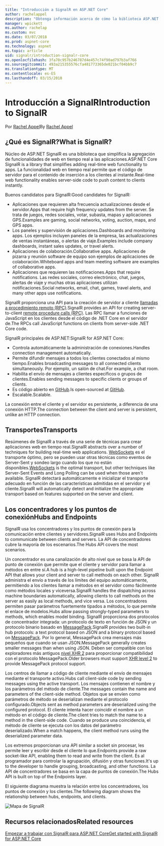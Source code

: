 ```yaml
---
title: "Introducción a SignalR en ASP.NET Core"
author: rachelappel
description: "Obtenga información acerca de cómo la biblioteca ASP.NET Core SignalR simplifica agregar funcionalidad web en tiempo real a las aplicaciones."
manager: wpickett
ms.author: rachelap
ms.custom: mvc
ms.date: 03/07/2018
ms.prod: aspnet-core
ms.technology: aspnet
ms.topic: article
uid: signalr/introduction-signalr-core
ms.openlocfilehash: 3fa70c957b246787d4e457c74f90ad797b3af766
ms.sourcegitcommit: 493a215355576cfa481773365de021bcf04bb9c7
ms.translationtype: MT
ms.contentlocale: es-ES
ms.lasthandoff: 03/15/2018
---
```

# <a name="introduction-to-signalr"></a><span data-ttu-id="db301-103">Introducción a SignalR</span><span class="sxs-lookup"><span data-stu-id="db301-103">Introduction to SignalR</span></span>

<span data-ttu-id="db301-104">Por [Rachel Appel](https://twitter.com/rachelappel)</span><span class="sxs-lookup"><span data-stu-id="db301-104">By [Rachel Appel](https://twitter.com/rachelappel)</span></span>

## <a name="what-is-signalr"></a><span data-ttu-id="db301-105">¿Qué es SignalR?</span><span class="sxs-lookup"><span data-stu-id="db301-105">What is SignalR?</span></span>

<span data-ttu-id="db301-106">Núcleo de ASP.NET SignalR es una biblioteca que simplifica la agregación de funcionalidades de web en tiempo real a las aplicaciones.</span><span class="sxs-lookup"><span data-stu-id="db301-106">ASP.NET Core SignalR is a library that simplifies adding real-time web functionality to apps.</span></span> <span data-ttu-id="db301-107">La funcionalidad web en tiempo real permite que el código de servidor para el contenido de inserción a los clientes al instante.</span><span class="sxs-lookup"><span data-stu-id="db301-107">Real-time web functionality enables server-side code to push content to clients instantly.</span></span>

<span data-ttu-id="db301-108">Buenos candidatos para SignalR:</span><span class="sxs-lookup"><span data-stu-id="db301-108">Good candidates for SignalR:</span></span>

* <span data-ttu-id="db301-109">Aplicaciones que requieren alta frecuencia actualizaciones desde el servidor.</span><span class="sxs-lookup"><span data-stu-id="db301-109">Apps that require high frequency updates from the server.</span></span> <span data-ttu-id="db301-110">Se trata de juegos, redes sociales, votar, subasta, mapas y aplicaciones GPS.</span><span class="sxs-lookup"><span data-stu-id="db301-110">Examples are gaming, social networks, voting, auction, maps, and GPS apps.</span></span>
* <span data-ttu-id="db301-111">Los paneles y supervisión de aplicaciones.</span><span class="sxs-lookup"><span data-stu-id="db301-111">Dashboards and monitoring apps.</span></span> <span data-ttu-id="db301-112">Los ejemplos incluyen paneles de la empresa, las actualizaciones de ventas instantáneas, o alertas de viaje.</span><span class="sxs-lookup"><span data-stu-id="db301-112">Examples include company dashboards, instant sales updates, or travel alerts.</span></span>
* <span data-ttu-id="db301-113">Aplicaciones de colaboración.</span><span class="sxs-lookup"><span data-stu-id="db301-113">Collaborative apps.</span></span> <span data-ttu-id="db301-114">Aplicaciones de pizarra y reunión software de equipo son ejemplos de aplicaciones de colaboración.</span><span class="sxs-lookup"><span data-stu-id="db301-114">Whiteboard apps and team meeting software are examples of collaborative apps.</span></span>
* <span data-ttu-id="db301-115">Aplicaciones que requieren las notificaciones.</span><span class="sxs-lookup"><span data-stu-id="db301-115">Apps that require notifications.</span></span> <span data-ttu-id="db301-116">Las redes sociales, correo electrónico, chat, juegos, alertas de viaje y muchas otras aplicaciones utilizan notificaciones.</span><span class="sxs-lookup"><span data-stu-id="db301-116">Social networks, email, chat, games, travel alerts, and many other apps use notifications.</span></span>

<span data-ttu-id="db301-117">SignalR proporciona una API para la creación de servidor a cliente [llamadas a procedimiento remoto (RPC)](https://wikipedia.org/wiki/Remote_procedure_call).</span><span class="sxs-lookup"><span data-stu-id="db301-117">SignalR provides an API for creating server-to-client [remote procedure calls (RPC)](https://wikipedia.org/wiki/Remote_procedure_call).</span></span> <span data-ttu-id="db301-118">Las RPC llamar a funciones de JavaScript en los clientes desde el código de .NET Core en el servidor de.</span><span class="sxs-lookup"><span data-stu-id="db301-118">The RPCs call JavaScript functions on clients from server-side .NET Core code.</span></span>

<span data-ttu-id="db301-119">SignalR principales de ASP.NET:</span><span class="sxs-lookup"><span data-stu-id="db301-119">SignalR for ASP.NET Core:</span></span>

* <span data-ttu-id="db301-120">Controla automáticamente la administración de conexiones.</span><span class="sxs-lookup"><span data-stu-id="db301-120">Handles connection management automatically.</span></span>
* <span data-ttu-id="db301-121">Permite difundir mensajes a todos los clientes conectados al mismo tiempo.</span><span class="sxs-lookup"><span data-stu-id="db301-121">Enables broadcasting messages to all connected clients simultaneously.</span></span> <span data-ttu-id="db301-122">Por ejemplo, un salón de chat.</span><span class="sxs-lookup"><span data-stu-id="db301-122">For example, a chat room.</span></span>
* <span data-ttu-id="db301-123">Habilita el envío de mensajes a clientes específicos o grupos de clientes.</span><span class="sxs-lookup"><span data-stu-id="db301-123">Enables sending messages to specific clients or groups of clients.</span></span>
* <span data-ttu-id="db301-124">Es código abierto en [GitHub](https://github.com/aspnet/signalr).</span><span class="sxs-lookup"><span data-stu-id="db301-124">Is open-sourced at [GitHub](https://github.com/aspnet/signalr).</span></span>
* <span data-ttu-id="db301-125">Escalable.</span><span class="sxs-lookup"><span data-stu-id="db301-125">Scalable.</span></span>

<span data-ttu-id="db301-126">La conexión entre el cliente y el servidor es persistente, a diferencia de una conexión HTTP.</span><span class="sxs-lookup"><span data-stu-id="db301-126">The connection between the client and server is persistent, unlike an HTTP connection.</span></span>

## <a name="transports"></a><span data-ttu-id="db301-127">Transportes</span><span class="sxs-lookup"><span data-stu-id="db301-127">Transports</span></span>

<span data-ttu-id="db301-128">Resúmenes de SignalR a través de una serie de técnicas para crear aplicaciones web en tiempo real.</span><span class="sxs-lookup"><span data-stu-id="db301-128">SignalR abstracts over a number of techniques for building real-time web applications.</span></span> <span data-ttu-id="db301-129">[WebSockets](https://tools.ietf.org/html/rfc7118) es el transporte óptimo, pero se pueden usar otras técnicas como eventos de Server-Sent y sondeo largo cuando los que no están disponibles.</span><span class="sxs-lookup"><span data-stu-id="db301-129">[WebSockets](https://tools.ietf.org/html/rfc7118) is the optimal transport, but other techniques like Server-Sent Events and Long Polling can be used when those aren't available.</span></span> <span data-ttu-id="db301-130">SignalR detectará automáticamente e inicializar el transporte adecuado en función de las características admitidas en el servidor y el cliente.</span><span class="sxs-lookup"><span data-stu-id="db301-130">SignalR will automatically detect and initialize the appropriate transport based on features supported on the server and client.</span></span>

## <a name="hubs-and-endpoints"></a><span data-ttu-id="db301-131">Los concentradores y los puntos de conexión</span><span class="sxs-lookup"><span data-stu-id="db301-131">Hubs and Endpoints</span></span>

<span data-ttu-id="db301-132">SignalR usa los concentradores y los puntos de conexión para la comunicación entre clientes y servidores.</span><span class="sxs-lookup"><span data-stu-id="db301-132">SignalR uses Hubs and Endpoints to communicate between clients and servers.</span></span> <span data-ttu-id="db301-133">La API de concentradores cubre la mayoría de los escenarios.</span><span class="sxs-lookup"><span data-stu-id="db301-133">The Hubs API covers the most scenarios.</span></span>

<span data-ttu-id="db301-134">Un concentrador es una canalización de alto nivel que se basa la API de punto de conexión que permite que el cliente y servidor para llamar a métodos en entre sí.</span><span class="sxs-lookup"><span data-stu-id="db301-134">A hub is a high-level pipeline built upon the Endpoint API that allows your client and server to call methods on each other.</span></span> <span data-ttu-id="db301-135">SignalR administra el envío a través de los límites del equipo automáticamente, permitiendo a los clientes llamar a métodos en el servidor como fácilmente como métodos locales y viceversa.</span><span class="sxs-lookup"><span data-stu-id="db301-135">SignalR handles the dispatching across machine boundaries automatically, allowing clients to call methods on the server as easily as local methods, and vice versa.</span></span> <span data-ttu-id="db301-136">Los concentradores permiten pasar parámetros fuertemente tipados a métodos, lo que permite el enlace de modelos.</span><span class="sxs-lookup"><span data-stu-id="db301-136">Hubs allow passing strongly-typed parameters to methods, which enables model binding.</span></span> <span data-ttu-id="db301-137">SignalR proporciona dos protocolos de concentrador integrada: un protocolo de texto en función de JSON y un protocolo binario basado en [MessagePack](https://msgpack.org/).</span><span class="sxs-lookup"><span data-stu-id="db301-137">SignalR provides two built-in hub protocols: a text protocol based on JSON and a binary protocol based on [MessagePack](https://msgpack.org/).</span></span>  <span data-ttu-id="db301-138">Por lo general, MessagePack crea mensajes más pequeños que cuando se usan JSON.</span><span class="sxs-lookup"><span data-stu-id="db301-138">MessagePack generally creates smaller messages than when using JSON.</span></span> <span data-ttu-id="db301-139">Deben ser compatible con los exploradores más antiguos [nivel XHR 2](https://caniuse.com/#feat=xhr2) para proporcionar compatibilidad con el protocolo MessagePack.</span><span class="sxs-lookup"><span data-stu-id="db301-139">Older browsers must support [XHR level 2](https://caniuse.com/#feat=xhr2) to provide MessagePack protocol support.</span></span>

<span data-ttu-id="db301-140">Los centros de llamar a código de cliente mediante el envío de mensajes mediante el transporte activo.</span><span class="sxs-lookup"><span data-stu-id="db301-140">Hubs call client-side code by sending messages using the active transport.</span></span> <span data-ttu-id="db301-141">Los mensajes contienen el nombre y los parámetros del método de cliente.</span><span class="sxs-lookup"><span data-stu-id="db301-141">The messages contain the name and parameters of the client-side method.</span></span> <span data-ttu-id="db301-142">Objetos que se envíen como parámetros de método se deserializan mediante el protocolo configurado.</span><span class="sxs-lookup"><span data-stu-id="db301-142">Objects sent as method parameters are deserialized using the configured protocol.</span></span> <span data-ttu-id="db301-143">El cliente intenta hacer coincidir el nombre a un método en el código de cliente.</span><span class="sxs-lookup"><span data-stu-id="db301-143">The client tries to match the name to a method in the client-side code.</span></span> <span data-ttu-id="db301-144">Cuando se produce una coincidencia, el método de cliente se ejecuta con los datos del parámetro deserializado.</span><span class="sxs-lookup"><span data-stu-id="db301-144">When a match happens, the client method runs using the deserialized parameter data.</span></span>

<span data-ttu-id="db301-145">Los extremos proporcionan una API similar a socket sin procesar, les permite leer y escribir desde el cliente lo que.</span><span class="sxs-lookup"><span data-stu-id="db301-145">Endpoints provide a raw socket-like API, enabling them to read and write from the client.</span></span> <span data-ttu-id="db301-146">Es al programador para controlar la agrupación, difusión y otras funciones.</span><span class="sxs-lookup"><span data-stu-id="db301-146">It's up to the developer to handle grouping, broadcasting, and other functions.</span></span> <span data-ttu-id="db301-147">La API de concentradores se basa en la capa de puntos de conexión.</span><span class="sxs-lookup"><span data-stu-id="db301-147">The Hubs API is built on top of the Endpoints layer.</span></span>

<span data-ttu-id="db301-148">El siguiente diagrama muestra la relación entre los concentradores, los puntos de conexión y los clientes.</span><span class="sxs-lookup"><span data-stu-id="db301-148">The following diagram shows the relationship between hubs, endpoints, and clients.</span></span>

![Mapa de SignalR](introduction-signalr-core/_static/signalr-core-architecture.png)

## <a name="related-resources"></a><span data-ttu-id="db301-150">Recursos relacionados</span><span class="sxs-lookup"><span data-stu-id="db301-150">Related resources</span></span>

[<span data-ttu-id="db301-151">Empezar a trabajar con SignalR para ASP.NET Core</span><span class="sxs-lookup"><span data-stu-id="db301-151">Get started with SignalR for ASP.NET Core</span></span>](xref:signalr/get-started-signalr-core)
